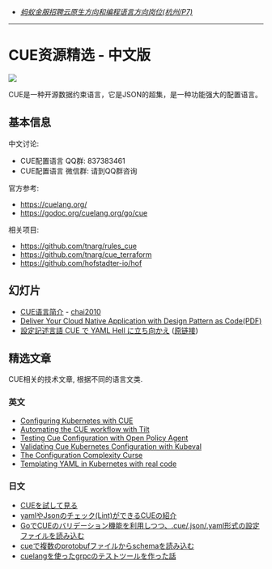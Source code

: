
- *[蚂蚁金服招聘云原生方向和编程语言方向岗位(杭州/P7)](https://github.com/chai2010/awesome-cue-zh/issues/1)*

----
# CUE资源精选 - 中文版

![](talks/chai2010-cue-intro-talk/images/cue-logo.svg)

CUE是一种开源数据约束语言，它是JSON的超集，是一种功能强大的配置语言。

## 基本信息

中文讨论:

- CUE配置语言 QQ群: 837383461
- CUE配置语言 微信群: 请到QQ群咨询

官方参考:

- https://cuelang.org/
- https://godoc.org/cuelang.org/go/cue


相关项目:

- https://github.com/tnarg/rules_cue
- https://github.com/tnarg/cue_terraform
- https://github.com/hofstadter-io/hof

## 幻灯片

- [CUE语言简介](https://talks.godoc.org/github.com/chai2010/awesome-cue-zh/talks/chai2010-cue-intro-talk/cue-intro.slide) - [chai2010](talks/chai2010-cue-intro-talk)
- [Deliver Your Cloud Native Application with Design Pattern as Code(PDF)](./talks/Deliver-Your-Cloud-Native-Application-with-Design-Pattern-as-Code.pdf)
- [設定記述言語 CUE で YAML Hell に立ち向かえ](./talks/k8sjp_29_002.pdf) ([原链接](https://speakerdeck.com/ytaka23/kubernetes-meetup-tokyo-29th))

## 精选文章

CUE相关的技术文章, 根据不同的语言文类.

<!--
## 中文

TODO
-->

### 英文

- [Configuring Kubernetes with CUE](https://garethr.dev/2019/04/configuring-kubernetes-with-cue/)
- [Automating the CUE workflow with Tilt](https://garethr.dev/2019/04/automating-the-cue-workflow-with-tilt/)
- [Testing Cue Configuration with Open Policy Agent](https://garethr.dev/2019/04/testing-cue-configuration-with-open-policy-agent/)
- [Validating Cue Kubernetes Configuration with Kubeval](https://garethr.dev/2019/04/validating-cue-kubernetes-configuration-with-kubeval/)
- [The Configuration Complexity Curse](https://blog.cedriccharly.com/post/20191109-the-configuration-complexity-curse/)
- [Templating YAML in Kubernetes with real code](https://learnk8s.io/templating-yaml-with-code)

### 日文

- [CUEを試して見る](https://future-architect.github.io/articles/20191002/)
- [yamlやJsonのチェック(Lint)ができるCUEの紹介](https://qiita.com/Urotea/items/28fa6a0822de16da02f6)
- [GoでCUEのバリデーション機能を利用しつつ、.cue/.json/.yaml形式の設定ファイルを読み込む](https://future-architect.github.io/articles/20191030/)
- [cueで複数のprotobufファイルからschemaを読み込む](https://qiita.com/r-fujimoto/items/604fbfa03118065c8f2a)
- [cuelangを使ったgrpcのテストツールを作った話](https://qiita.com/r-fujimoto/items/af9afec73999545228fb)
